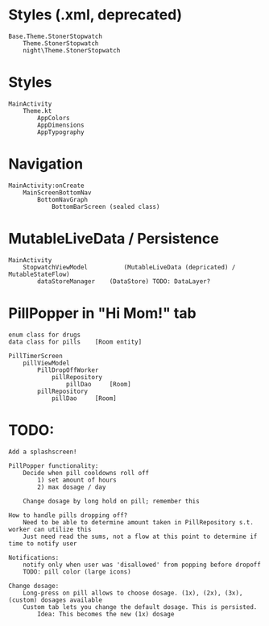 # Styles (.xml, deprecated)

	Base.Theme.StonerStopwatch
		Theme.StonerStopwatch
		night\Theme.StonerStopwatch

# Styles
	MainActivity
		Theme.kt
			AppColors
			AppDimensions
			AppTypography

# Navigation
	MainActivity:onCreate
		MainScreenBottomNav
			BottomNavGraph
				BottomBarScreen (sealed class)

# MutableLiveData / Persistence
	MainActivity
		StopwatchViewModel 			(MutableLiveData (depricated) / MutableStateFlow)
			dataStoreManager 	(DataStore) TODO: DataLayer?

# PillPopper in "Hi Mom!" tab
    enum class for drugs
    data class for pills    [Room entity]

    PillTimerScreen
        pillViewModel
            PillDropOffWorker
                pillRepository  
                    pillDao     [Room]
            pillRepository  
                pillDao     [Room]


# TODO:
    Add a splashscreen!
    
    PillPopper functionality:
        Decide when pill cooldowns roll off 
            1) set amount of hours
            2) max dosage / day
        
        Change dosage by long hold on pill; remember this

    How to handle pills dropping off?
        Need to be able to determine amount taken in PillRepository s.t. worker can utilize this
        Just need read the sums, not a flow at this point to determine if time to notify user

    Notifications:
        notify only when user was 'disallowed' from popping before dropoff
        TODO: pill color (large icons)

    Change dosage:
        Long-press on pill allows to choose dosage. (1x), (2x), (3x), (custom) dosages available
        Custom tab lets you change the default dosage. This is persisted.
            Idea: This becomes the new (1x) dosage
